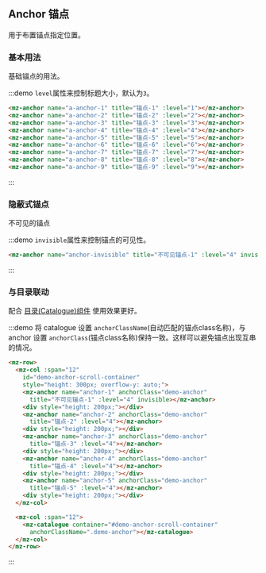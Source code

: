 ## Anchor 锚点

用于布置锚点指定位置。

### 基本用法

基础锚点的用法。

:::demo `level`属性来控制标题大小，默认为`3`。
```html
<mz-anchor name="a-anchor-1" title="锚点-1" :level="1"></mz-anchor>
<mz-anchor name="a-anchor-2" title="锚点-2" :level="2"></mz-anchor>
<mz-anchor name="a-anchor-3" title="锚点-3" :level="3"></mz-anchor>
<mz-anchor name="a-anchor-4" title="锚点-4" :level="4"></mz-anchor>
<mz-anchor name="a-anchor-5" title="锚点-5" :level="5"></mz-anchor>
<mz-anchor name="a-anchor-6" title="锚点-6" :level="6"></mz-anchor>
<mz-anchor name="a-anchor-7" title="锚点-7" :level="7"></mz-anchor>
<mz-anchor name="a-anchor-8" title="锚点-8" :level="8"></mz-anchor>
<mz-anchor name="a-anchor-9" title="锚点-9" :level="9"></mz-anchor>
```
:::

### 隐蔽式锚点

不可见的锚点

:::demo `invisible`属性来控制锚点的可见性。
```html
<mz-anchor name="anchor-invisible" title="不可见锚点-1" :level="4" invisible></mz-anchor>
```
:::

### 与目录联动

配合 [目录(Catalogue)组件](catalogue) 使用效果更好。

:::demo 将 catalogue 设置 `anchorClassName`(自动匹配的锚点class名称)，与 anchor 设置 `anchorClass`(锚点class名称)保持一致。这样可以避免锚点出现互串的情况。
```html
<mz-row>
  <mz-col :span="12" 
    id="demo-anchor-scroll-container" 
    style="height: 300px; overflow-y: auto;">
    <mz-anchor name="anchor-1" anchorClass="demo-anchor"
      title="不可见锚点-1" :level="4" invisible></mz-anchor>
    <div style="height: 200px;"></div>
    <mz-anchor name="anchor-2" anchorClass="demo-anchor"
      title="锚点-2" :level="4"></mz-anchor>
    <div style="height: 200px;"></div>
    <mz-anchor name="anchor-3" anchorClass="demo-anchor"
      title="锚点-3" :level="4"></mz-anchor>
    <div style="height: 200px;"></div>
    <mz-anchor name="anchor-4" anchorClass="demo-anchor"
      title="锚点-4" :level="4"></mz-anchor>
    <div style="height: 200px;"></div>
    <mz-anchor name="anchor-5" anchorClass="demo-anchor"
      title="锚点-5" :level="4"></mz-anchor>
    <div style="height: 200px;"></div>
  </mz-col>

  <mz-col :span="12">
    <mz-catalogue container="#demo-anchor-scroll-container"  
      anchorClassName=".demo-anchor"></mz-catalogue>
  </mz-col>
</mz-row>
```
:::